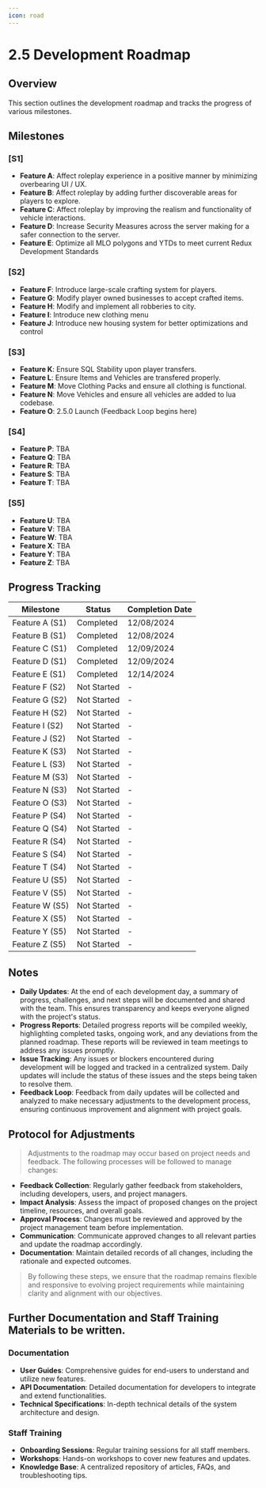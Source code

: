 ```yaml
---
icon: road
---
```


# 2.5 Development Roadmap

## Overview

This section outlines the development roadmap and tracks the progress of various milestones.

## Milestones

### \[S1]

* **Feature A**: Affect roleplay experience in a positive manner by minimizing overbearing UI / UX.
* **Feature B**: Affect roleplay by adding further discoverable areas for players to explore.
* **Feature C**: Affect roleplay by improving the realism and functionality of vehicle interactions.
* **Feature D**: Increase Security Measures across the server making for a safer connection to the server.
* **Feature E**: Optimize all MLO polygons and YTDs to meet current Redux Development Standards

### \[S2]

* **Feature F**: Introduce large-scale crafting system for players.
* **Feature G**: Modify player owned businesses to accept crafted items.
* **Feature H**: Modify and implement all robberies to city.
* **Feature I**: Introduce new clothing menu
* **Feature J**: Introduce new housing system for better optimizations and control

### \[S3]

* **Feature K**: Ensure SQL Stability upon player transfers.
* **Feature L**: Ensure Items and Vehicles are transfered properly.
* **Feature M**: Move Clothing Packs and ensure all clothing is functional.
* **Feature N**: Move Vehicles and ensure all vehicles are added to lua codebase.
* **Feature O**: 2.5.0 Launch (Feedback Loop begins here)

### \[S4]

* **Feature P**: TBA
* **Feature Q**: TBA
* **Feature R**: TBA
* **Feature S**: TBA
* **Feature T**: TBA

### \[S5]

* **Feature U**: TBA
* **Feature V**: TBA
* **Feature W**: TBA
* **Feature X**: TBA
* **Feature Y**: TBA
* **Feature Z**: TBA

## Progress Tracking

| Milestone      | Status      | Completion Date |
| -------------- | ----------- | --------------- |
| Feature A (S1) | Completed   | 12/08/2024      |
| Feature B (S1) | Completed   | 12/08/2024      |
| Feature C (S1) | Completed   | 12/09/2024      |
| Feature D (S1) | Completed   | 12/09/2024      |
| Feature E (S1) | Completed   | 12/14/2024      |
| Feature F (S2) | Not Started | -               |
| Feature G (S2) | Not Started | -               |
| Feature H (S2) | Not Started | -               |
| Feature I (S2) | Not Started | -               |
| Feature J (S2) | Not Started | -               |
| Feature K (S3) | Not Started | -               |
| Feature L (S3) | Not Started | -               |
| Feature M (S3) | Not Started | -               |
| Feature N (S3) | Not Started | -               |
| Feature O (S3) | Not Started | -               |
| Feature P (S4) | Not Started | -               |
| Feature Q (S4) | Not Started | -               |
| Feature R (S4) | Not Started | -               |
| Feature S (S4) | Not Started | -               |
| Feature T (S4) | Not Started | -               |
| Feature U (S5) | Not Started | -               |
| Feature V (S5) | Not Started | -               |
| Feature W (S5) | Not Started | -               |
| Feature X (S5) | Not Started | -               |
| Feature Y (S5) | Not Started | -               |
| Feature Z (S5) | Not Started | -               |

## Notes

* **Daily Updates**: At the end of each development day, a summary of progress, challenges, and next steps will be documented and shared with the team. This ensures transparency and keeps everyone aligned with the project's status.
* **Progress Reports**: Detailed progress reports will be compiled weekly, highlighting completed tasks, ongoing work, and any deviations from the planned roadmap. These reports will be reviewed in team meetings to address any issues promptly.
* **Issue Tracking**: Any issues or blockers encountered during development will be logged and tracked in a centralized system. Daily updates will include the status of these issues and the steps being taken to resolve them.
* **Feedback Loop**: Feedback from daily updates will be collected and analyzed to make necessary adjustments to the development process, ensuring continuous improvement and alignment with project goals.

## Protocol for Adjustments

> Adjustments to the roadmap may occur based on project needs and feedback. The following processes will be followed to manage changes:

* **Feedback Collection**: Regularly gather feedback from stakeholders, including developers, users, and project managers.
* **Impact Analysis**: Assess the impact of proposed changes on the project timeline, resources, and overall goals.
* **Approval Process**: Changes must be reviewed and approved by the project management team before implementation.
* **Communication**: Communicate approved changes to all relevant parties and update the roadmap accordingly.
* **Documentation**: Maintain detailed records of all changes, including the rationale and expected outcomes.

> By following these steps, we ensure that the roadmap remains flexible and responsive to evolving project requirements while maintaining clarity and alignment with our objectives.

## Further Documentation and Staff Training Materials to be written.

### Documentation

* **User Guides**: Comprehensive guides for end-users to understand and utilize new features.
* **API Documentation**: Detailed documentation for developers to integrate and extend functionalities.
* **Technical Specifications**: In-depth technical details of the system architecture and design.

### Staff Training

* **Onboarding Sessions**: Regular training sessions for all staff members.
* **Workshops**: Hands-on workshops to cover new features and updates.
* **Knowledge Base**: A centralized repository of articles, FAQs, and troubleshooting tips.
